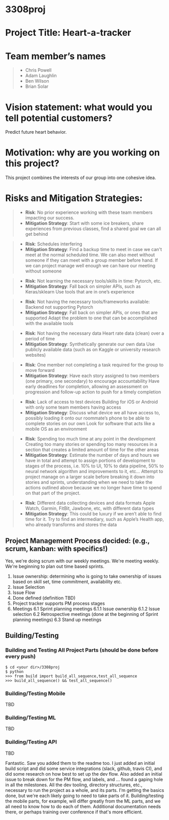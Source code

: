 # 3308proj

# Project Title: Heart-a-tracker

# Team member’s names
> * Chris Powell
> * Adam Laughlin
> * Ben Wilson
> * Brian Solar

# Vision statement: what would you tell potential customers?
Predict future heart behavior.

# Motivation: why are you working on this project?
This project combines the interests of our group into one cohesive idea.

#  Risks and Mitigation Strategies:
> * __Risk__: No prior experience working with these team members impacting our success.
> * __Mitigation Strategy__: Start with some ice breakers, share experiences from previous classes,
find a shared goal we can all get behind


> * __Risk__: Schedules interfering
> * __Mitigation Strategy__: Find a backup time to meet in case we can't meet at the normal scheduled
time. We can also meet without someone if they can meet with a group member before hand.
If we can project manage well enough we can have our meeting without someone


> * __Risk__: Not learning the necessary tools/skills in time:
Pytorch, etc.
> * ____Mitigation Strategy____:
Fall back on simpler APIs, such as Keras/sklearn
Use tools that are in one’s experience


> * __Risk__: Not having the necessary tools/frameworks available:
Backend not supporting Pytorch
> * __Mitigation Strategy__:
Fall back on simpler APIs, or ones that are supported
Adapt the problem to one that can be accomplished with the available tools


> * __Risk__: Not having the necessary data
Heart rate data (clean) over a period of time
> * __Mitigation Strategy__:
Synthetically generate our own data
Use publicly available data (such as on Kaggle or university research websites)


> * __Risk__: One member not completing a task required for the group to move forward
> * __Mitigation Strategy__:
Have each story assigned to two members (one primary, one secondary) to encourage accountability
Have early deadlines for completion, allowing an assessment on progression and follow-up action to push for a timely completion


> * __Risk__: Lack of access to test devices
Building for iOS or Android with only some team members having access
> * __Mitigation Strategy__:
Discuss what device we all have access to, possibly loading it onto our roommate’s phone to be able to complete stories on our own
Look for software that acts like a mobile OS as an environment


> * __Risk__: Spending too much time at any point in the development
Creating too many stories or spending too many resources in a section that creates a limited amount of time for the other areas
> * __Mitigation Strategy__:
Estimate the number of days and hours we have in total and attempt to assign portions of development to stages of the process, i.e. 10% to UI, 10% to data pipeline, 50% to neural network algorithm and improvements to it, etc…
Attempt to project manage on a larger scale before breaking it down into stories and sprints, understanding when we need to take the actions outlined above because we no longer have time to spend on that part of the project.


> * __Risk__: Different data collecting devices and data formats
Apple Watch, Garmin, FitBit, Jawbone, etc, with different data types
> * __Mitigation Strategy__:
This could be luxury if we aren’t able to find time for it.
Try to find an intermediary, such as Apple’s Health app, who already transforms and stores the data

## Project Management Process decided: (e.g., scrum, kanban: with specifics!)
Yes, we're doing scrum with our weekly meetings.
We're meeting weekly. 
We're beginning to plan out time based sprints.

1. Issue ownership: determining who is going to take ownership of issues based on skill set, time commitment, availability etc. 
2. Issue Selection
3. Issue Flow
4. Done defined (definition TBD)
5. Project tracker supports PM process stages
6. Meetings
6.1 Sprint planning meetings
6.1.1 Issue ownership
6.1.2 Issue selection
6.2 Retrospective meetings (done at the beginning of Sprint planning meetings)
6.3 Stand up meetings

## Building/Testing
### Building and Testing All Project Parts (should be done before every push)
```
$ cd <your dir>/3308proj
$ python
>>> from build import build_all_sequence,test_all_sequence
>>> build_all_sequence() && test_all_sequence()
```
### Building/Testing Mobile
TBD
### Building/Testing ML
TBD
### Building/Testing API
TBD


Fantastic. Saw you added them to the readme too.  I just added an initial build script and did some service integrations (slack, github, travis CI), and did some research on how best to set up the dev flow.  Also added an initial issue to break down for the PM flow, and labels, and ... found a gaping hole in all the milestones.  All the dev tooling, directory structures, etc., necessary to run the project as a whole, and its parts.  I'm getting the basics done, but we're each likely going to need to take parts of it.  Building/testing the mobile parts, for example, will differ greatly from the ML parts, and we all need to know how to do each of them.  Additional documentation needs there, or perhaps training over conference if that's more efficient.
